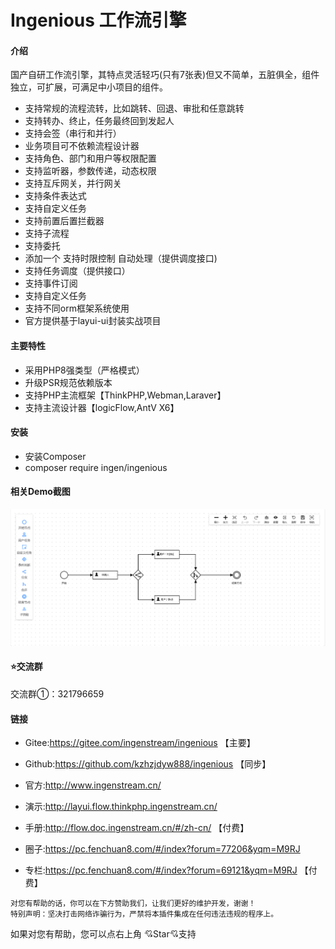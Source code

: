 <!--
 * @Author: nian-jiangyu mm254868
 * @Date: 2024-06-04 22:40:37
 * @LastEditors: nian-jiangyu mm254868
 * @LastEditTime: 2024-06-04 22:42:15
 * @FilePath: \ingenious\README.md
 * @Description: 这是默认设置,请设置`customMade`, 打开koroFileHeader查看配置 进行设置: https://github.com/OBKoro1/koro1FileHeader/wiki/%E9%85%8D%E7%BD%AE
-->
# Ingenious 工作流引擎

#### 介绍
国产自研工作流引擎，其特点灵活轻巧(只有7张表)但又不简单，五脏俱全，组件独立，可扩展，可满足中小项目的组件。


- 支持常规的流程流转，比如跳转、回退、审批和任意跳转
- 支持转办、终止，任务最终回到发起人
- 支持会签（串行和并行）
- 业务项目可不依赖流程设计器
- 支持角色、部门和用户等权限配置
- 支持监听器，参数传递，动态权限
- 支持互斥网关，并行网关
- 支持条件表达式
- 支持自定义任务
- 支持前置后置拦截器
- 支持子流程
- 支持委托
- 添加一个 支持时限控制 自动处理（提供调度接口)
- 支持任务调度（提供接口）
- 支持事件订阅
- 支持自定义任务
- 支持不同orm框架系统使用
- 官方提供基于layui-ui封装实战项目





#### 主要特性
*  采用PHP8强类型（严格模式）
*  升级PSR规范依赖版本
*  支持PHP主流框架【ThinkPHP,Webman,Laraver】
*  支持主流设计器【logicFlow,AntV X6】



#### 安装
*  安装Composer
*  composer require ingen/ingenious


#### 相关Demo截图
![img.png](img.png)


#### ⭐交流群

交流群①：321796659






#### 链接


*  Gitee:https://gitee.com/ingenstream/ingenious 【主要】

*  Github:https://github.com/kzhzjdyw888/ingenious 【同步】

*  官方:http://www.ingenstream.cn/

*  演示:http://layui.flow.thinkphp.ingenstream.cn/

*  手册:http://flow.doc.ingenstream.cn/#/zh-cn/  【付费】


*  圈子:https://pc.fenchuan8.com/#/index?forum=77206&yqm=M9RJ


*  专栏:https://pc.fenchuan8.com/#/index?forum=69121&yqm=M9RJ 【付费】



~~~
对您有帮助的话，你可以在下方赞助我们，让我们更好的维护开发，谢谢！
特别声明：坚决打击网络诈骗行为，严禁将本插件集成在任何违法违规的程序上。
~~~

如果对您有帮助，您可以点右上角 💘Star💘支持
